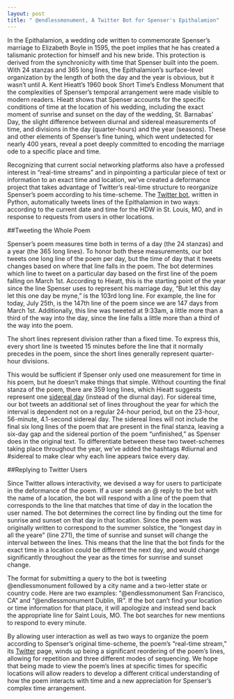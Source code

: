 ```yaml
---
layout: post
title: " @endlessmonument, A Twitter Bot for Spenser's Epithalamion"
---
```


In the Epithalamion, a wedding ode written to commemorate Spenser’s marriage to Elizabeth Boyle in 1595, the poet implies that he has created a talismanic protection for himself and his new bride. This protection is derived from the synchronicity with time that Spenser built into the poem. With 24 stanzas and 365 long lines, the Epithalamion’s surface-level organization by the length of both the day and the year is obvious, but it wasn’t until A. Kent Hieatt’s 1960 book Short Time’s Endless Monument that the complexities of Spenser’s temporal arrangement were made visible to modern readers. Hieatt shows that Spenser accounts for the specific conditions of time at the location of his wedding, including the exact moment of sunrise and sunset on the day of the wedding, St. Barnabas’ Day, the slight difference between diurnal and sidereal measurements of time, and divisions in the day (quarter-hours) and the year (seasons). These and other elements of Spenser’s fine tuning, which went undetected for nearly 400 years, reveal a poet deeply committed to encoding the marriage ode to a specific place and time.

Recognizing that current social networking platforms also have a professed interest in “real-time streams” and in pinpointing a particular piece of text or information to an exact time and location, we’ve created a deformance project that takes advantage of Twitter’s real-time structure to reorganize Spenser’s poem according to his time-scheme. The [Twitter bot][bot], written in Python, automatically tweets lines of the Epithalamion in two ways: according to the current date and time for the HDW in St. Louis, MO, and in response to requests from users in other locations.

##Tweeting the Whole Poem

Spenser’s poem measures time both in terms of a day (the 24 stanzas) and a year (the 365 long lines). To honor both these measurements, our bot tweets one long line of the poem per day, but the time of day that it tweets changes based on where that line falls in the poem. The bot determines which line to tweet on a particular day based on the first line of the poem falling on March 1st. According to Hieatt, this is the starting point of the year since the line Spenser uses to represent his marriage day, “But let this day let this one day be myne,” is the 103rd long line. For example, the line for today, July 25th, is the 147th line of the poem since we are 147 days from March 1st. Additionally, this line was tweeted at 9:33am, a little more than a third of the way into the day, since the line falls a little more than a third of the way into the poem.

The short lines represent division rather than a fixed time. To express this, every short line is tweeted 15 minutes before the line that it normally precedes in the poem, since the short lines generally represent quarter-hour divisions.

This would be sufficient if Spenser only used one measurement for time in his poem, but he doesn’t make things that simple. Without counting the final stanza of the poem, there are 359 long lines, which Hieatt suggests represent one [sidereal day][sidereal] (instead of the diurnal day). For sidereal time, our bot tweets an additional set of lines throughout the year for which the interval is dependent not on a regular 24-hour period, but on the 23-hour, 56-minute, 4.1-second sidereal day. The sidereal lines will not include the final six long lines of the poem that are present in the final stanza, leaving a six-day gap and the sidereal portion of the poem “unfinished,” as Spenser does in the original text. To differentiate between these two tweet-schemes taking place throughout the year, we’ve added the hashtags #diurnal and #sidereal to make clear why each line appears twice every day.

##Replying to Twitter Users

Since Twitter allows interactivity, we devised a way for users to participate in the deformance of the poem. If a user sends an @ reply to the bot with the name of a location, the bot will respond with a line of the poem that corresponds to the line that matches that time of day in the location the user named. The bot determines the correct line by finding out the time for sunrise and sunset on that day in that location. Since the poem was originally written to correspond to the summer solstice, the “longest day in all the yeare” (line 271), the time of sunrise and sunset will change the interval between the lines. This means that the line that the bot finds for the exact time in a location could be different the next day, and would change significantly throughout the year as the times for sunrise and sunset change.

The format for submitting a query to the bot is tweeting @endlessmonument followed by a city name and a two-letter state or country code. Here are two examples: “@endlessmonument San Francisco, CA” and “@endlessmonument Dublin, IR”. If the bot can’t find your location or time information for that place, it will apologize and instead send back the appropriate line for Saint Louis, MO. The bot searches for new mentions to respond to every minute.


By allowing user interaction as well as two ways to organize the poem according to Spenser’s original time-scheme, the poem’s “real-time stream,” its [Twitter][bot] page, winds up being a significant reordering of the poem’s lines, allowing for repetition and three different modes of sequencing. We hope that being made to view the poem’s lines at specific times for specific locations will allow readers to develop a different critical understanding of how the poem interacts with time and a new appreciation for Spenser’s complex time arrangement.

[bot]: http://twitter.com/endlessmonument
[sidereal]: http://en.wikipedia.org/Sidereal_time
